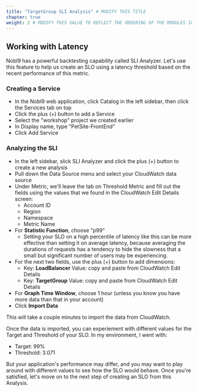 ```yaml
---
title: "TargetGroup SLI Analysis" # MODIFY THIS TITLE
chapter: true
weight: 2 # MODIFY THIS VALUE TO REFLECT THE ORDERING OF THE MODULES IF APPLICABLE
---
```


## Working with Latency
Nobl9 has a powerful backtesting capability called SLI Analyzer. Let's use this feature to help us create an SLO using
a latency threshold based on the recent performance of this metric.

### Creating a Service
- In the Nobl9 web application, click Catalog in the left sidebar, then click the Services tab on top
- Click the plus (+) button to add a Service
- Select the "workshop" project we created earlier
- In Display name, type "PetSite-FrontEnd"
- Click Add Service


### Analyzing the SLI
- In the left sidebar, slick SLI Analyzer and click the plus (+) button to create a new analysis
- Pull down the Data Source menu and select your CloudWatch data source
- Under Metric, we'll leave the tab on Threshold Metric and fill out the fields using the values that we found in the CloudWatch Edit Details screen:
    - Account ID
    - Region
    - Namespace
    - Metric Name
- For **Statistic Function**, choose "p99"
    - Setting your SLO on a high percentile of latency like this can be more effective than setting it on average latency,
      because averaging the durations of requests has a tendency to hide the slowness that a small but significant number of
      users may be experiencing.
- For the next two fields, use the plus (+) button to add dimensions:
    - Key: **LoadBalancer** Value: copy and paste from CloudWatch Edit Details
    - Key: **TargetGroup** Value: copy and paste from CloudWatch Edit Details
- For **Graph Time Window**, choose 1 hour (unless you know you have more data than that in your account)
- Click **Import Data**

This will take a couple minutes to import the data from CloudWatch.

Once the data is imported, you can experiement with different values for the Target and Threshold of your SLO. In my
environment, I went with:
- Target: 99%
- Threshold: 3.071

But your application's performance may differ, and you may want to play around with different values to see how the SLO
would behave. Once you're satisfied, let's move on to the next step of creating an SLO from this Analysis.